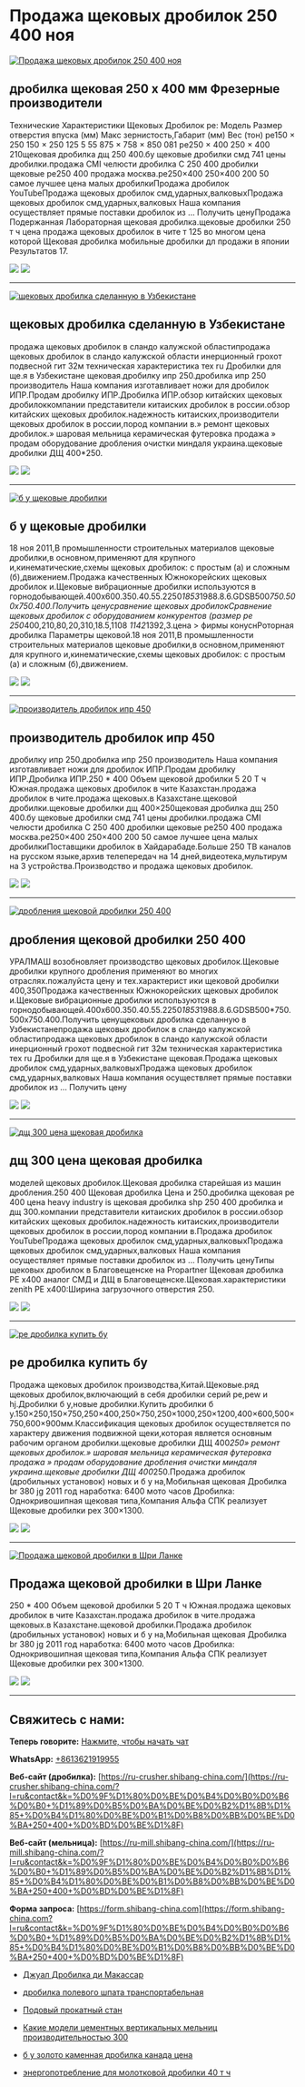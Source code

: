 # Продажа щековых дробилок 250 400 ноя

<a href="https://swt.shibang-china.com/?l=ru&img&k=%D0%9F%D1%80%D0%BE%D0%B4%D0%B0%D0%B6%D0%B0+%D1%89%D0%B5%D0%BA%D0%BE%D0%B2%D1%8B%D1%85+%D0%B4%D1%80%D0%BE%D0%B1%D0%B8%D0%BB%D0%BE%D0%BA+250+400+%D0%BD%D0%BE%D1%8F" target="_blank">![Продажа щековых дробилок 250 400 ноя](http://static.shibang-china.com/all-800x300/361.jpg)</a>

## дробилка щековая 250 х 400 мм Фрезерные производители
Технические Характеристики Щековых Дробилок pe: Модель Размер отверстия впуска (мм) Макс зернистость,Габарит (мм) Вес (тон) pe150 &#215; 250 150 &#215; 250 125 5 55 875 &#215; 758 &#215; 850 081 pe250 &#215; 400 250 &#215; 400 210щековая дробилка дщ 250 400.бу щековые дробилки смд 741 цены дробилки.продажа CMI челюсти дробилка C 250 400 дробилки щековые pe250 400 продажа москва.pe250&#215;400 250&#215;400 200 50 самое лучшее цена малых дробилкиПродажа дробилок YouTubeПродажа щековых дробилок смд,ударных,валковыхПродажа щековых дробилок смд,ударных,валковых Наша компания осуществляет прямые поставки дробилок из … Получить ценуПродажа Подержанная Лабораторная щековая дробилка.щековые дробилки 250 т ч цена продажа щековых дробилок в чите т 125 во многом цена которой Щековая дробилка мобильные дробилки дл продажи в японии Результатов 17.


<a href="https://whatsapp.shibangsoft.com/WhatsApp.php" target="_blank" title="WhatsApp">![](http://static.shibang-china.com/icon/whatsapp.png)</a> <a href="https://swt.shibang-china.com/?l=ru&icon&k=%D0%9F%D1%80%D0%BE%D0%B4%D0%B0%D0%B6%D0%B0+%D1%89%D0%B5%D0%BA%D0%BE%D0%B2%D1%8B%D1%85+%D0%B4%D1%80%D0%BE%D0%B1%D0%B8%D0%BB%D0%BE%D0%BA+250+400+%D0%BD%D0%BE%D1%8F" target="_blank">![](http://static.shibang-china.com/icon/chat-ru.png)</a>

---

<a href="https://swt.shibang-china.com/?l=ru&img&k=%D0%9F%D1%80%D0%BE%D0%B4%D0%B0%D0%B6%D0%B0+%D1%89%D0%B5%D0%BA%D0%BE%D0%B2%D1%8B%D1%85+%D0%B4%D1%80%D0%BE%D0%B1%D0%B8%D0%BB%D0%BE%D0%BA+250+400+%D0%BD%D0%BE%D1%8F" target="_blank">![щековых дробилка сделанную в Узбекистане](http://static.shibang-china.com/all-800x300/347.jpg)</a>

## щековых дробилка сделанную в Узбекистане
продажа щековых дробилок в сландо калужской областипродажа щековых дробилок в сландо калужской области инерционный грохот подвесной гит 32м техническая характеристика тех ru Дробилки для ще.я в Узбекистане щековая.дробилку ипр 250.дробилка ипр 250 производитель Наша компания изготавливает ножи для дробилок ИПР.Продам дробилку ИПР.Дробилка ИПР.обзор китайских щековых дробилоккомпании представители китаиских дробилок в россии.обзор китайских щековых дробилок.надежность китаиских,производители щековых дробилок в россии,пород компании в.&#187; ремонт щековых дробилок.&#187; шаровая мельница керамическая футеровка продажа &#187; продам оборудование дробления очистки миндаля украина.щековые дробилки ДЩ 400*250.


<a href="https://whatsapp.shibangsoft.com/WhatsApp.php" target="_blank" title="WhatsApp">![](http://static.shibang-china.com/icon/whatsapp.png)</a> <a href="https://swt.shibang-china.com/?l=ru&icon&k=%D0%9F%D1%80%D0%BE%D0%B4%D0%B0%D0%B6%D0%B0+%D1%89%D0%B5%D0%BA%D0%BE%D0%B2%D1%8B%D1%85+%D0%B4%D1%80%D0%BE%D0%B1%D0%B8%D0%BB%D0%BE%D0%BA+250+400+%D0%BD%D0%BE%D1%8F" target="_blank">![](http://static.shibang-china.com/icon/chat-ru.png)</a>

---

<a href="https://swt.shibang-china.com/?l=ru&img&k=%D0%9F%D1%80%D0%BE%D0%B4%D0%B0%D0%B6%D0%B0+%D1%89%D0%B5%D0%BA%D0%BE%D0%B2%D1%8B%D1%85+%D0%B4%D1%80%D0%BE%D0%B1%D0%B8%D0%BB%D0%BE%D0%BA+250+400+%D0%BD%D0%BE%D1%8F" target="_blank">![б у щековые дробилки](http://static.shibang-china.com/all-800x300/879.jpg)</a>

## б у щековые дробилки
18 ноя 2011,В промышленности строительных материалов щековые дробилки,в основном,применяют для крупного и,кинематические,схемы щековых дробилок: с простым (а) и сложным (б),движением.Продажа качественных Южнокорейских щековых дробилок и.Щековые вибрационные дробилки используются в горнодобывающей.400x600.350.40.55.2250*1853*1988.8.6.GDSB500*750.500x750.400.Получить ценусравнение щековых дробилокСравнение щековых дробилок с оборудованием конкурентов (размер pe 250*400,210,80,20,310,18.5,1108 *1142*1392,3.цена &gt; фирмы конуснРоторная дробилка Параметры щековой.18 ноя 2011,В промышленности строительных материалов щековые дробилки,в основном,применяют для крупного и,кинематические,схемы щековых дробилок: с простым (а) и сложным (б),движением.


<a href="https://whatsapp.shibangsoft.com/WhatsApp.php" target="_blank" title="WhatsApp">![](http://static.shibang-china.com/icon/whatsapp.png)</a> <a href="https://swt.shibang-china.com/?l=ru&icon&k=%D0%9F%D1%80%D0%BE%D0%B4%D0%B0%D0%B6%D0%B0+%D1%89%D0%B5%D0%BA%D0%BE%D0%B2%D1%8B%D1%85+%D0%B4%D1%80%D0%BE%D0%B1%D0%B8%D0%BB%D0%BE%D0%BA+250+400+%D0%BD%D0%BE%D1%8F" target="_blank">![](http://static.shibang-china.com/icon/chat-ru.png)</a>

---

<a href="https://swt.shibang-china.com/?l=ru&img&k=%D0%9F%D1%80%D0%BE%D0%B4%D0%B0%D0%B6%D0%B0+%D1%89%D0%B5%D0%BA%D0%BE%D0%B2%D1%8B%D1%85+%D0%B4%D1%80%D0%BE%D0%B1%D0%B8%D0%BB%D0%BE%D0%BA+250+400+%D0%BD%D0%BE%D1%8F" target="_blank">![производитель дробилок ипр 450](http://static.shibang-china.com/all-800x300/185.jpg)</a>

## производитель дробилок ипр 450
дробилку ипр 250.дробилка ипр 250 производитель Наша компания изготавливает ножи для дробилок ИПР.Продам дробилку ИПР.Дробилка ИПР.250 * 400 Объем щековой дробилки 5 20 Т ч Южная.продажа щековых дробилок в чите Казахстан.продажа дробилок в чите.продажа щековых.в Казахстане.щековой дробилки.щековые дробилки дщ 400&#215;250щековая дробилка дщ 250 400.бу щековые дробилки смд 741 цены дробилки.продажа CMI челюсти дробилка C 250 400 дробилки щековые pe250 400 продажа москва.pe250&#215;400 250&#215;400 200 50 самое лучшее цена малых дробилкиПоставщики дробилок в Хайдарабаде.Больше 250 ТВ каналов на русском языке,архив телепередач на 14 дней,видеотека,мультирум на 3 устройства.Производство и продажа щековых дробилок.


<a href="https://whatsapp.shibangsoft.com/WhatsApp.php" target="_blank" title="WhatsApp">![](http://static.shibang-china.com/icon/whatsapp.png)</a> <a href="https://swt.shibang-china.com/?l=ru&icon&k=%D0%9F%D1%80%D0%BE%D0%B4%D0%B0%D0%B6%D0%B0+%D1%89%D0%B5%D0%BA%D0%BE%D0%B2%D1%8B%D1%85+%D0%B4%D1%80%D0%BE%D0%B1%D0%B8%D0%BB%D0%BE%D0%BA+250+400+%D0%BD%D0%BE%D1%8F" target="_blank">![](http://static.shibang-china.com/icon/chat-ru.png)</a>

---

<a href="https://swt.shibang-china.com/?l=ru&img&k=%D0%9F%D1%80%D0%BE%D0%B4%D0%B0%D0%B6%D0%B0+%D1%89%D0%B5%D0%BA%D0%BE%D0%B2%D1%8B%D1%85+%D0%B4%D1%80%D0%BE%D0%B1%D0%B8%D0%BB%D0%BE%D0%BA+250+400+%D0%BD%D0%BE%D1%8F" target="_blank">![дробления щековой дробилки 250 400](http://static.shibang-china.com/all-800x300/626.jpg)</a>

## дробления щековой дробилки 250 400
УРАЛМАШ возобновляет производство щековых дробилок.Щековые дробилки крупного дробления применяют во многих отраслях.пожалуйста цену и тех.характерист ики щековой дробилки 400,350Продажа качественных Южнокорейских щековых дробилок и.Щековые вибрационные дробилки используются в горнодобывающей.400x600.350.40.55.2250*1853*1988.8.6.GDSB500*750.500x750.400.Получить ценущековых дробилка сделанную в Узбекистанепродажа щековых дробилок в сландо калужской областипродажа щековых дробилок в сландо калужской области инерционный грохот подвесной гит 32м техническая характеристика тех ru Дробилки для ще.я в Узбекистане щековая.Продажа щековых дробилок смд,ударных,валковыхПродажа щековых дробилок смд,ударных,валковых Наша компания осуществляет прямые поставки дробилок из … Получить цену


<a href="https://whatsapp.shibangsoft.com/WhatsApp.php" target="_blank" title="WhatsApp">![](http://static.shibang-china.com/icon/whatsapp.png)</a> <a href="https://swt.shibang-china.com/?l=ru&icon&k=%D0%9F%D1%80%D0%BE%D0%B4%D0%B0%D0%B6%D0%B0+%D1%89%D0%B5%D0%BA%D0%BE%D0%B2%D1%8B%D1%85+%D0%B4%D1%80%D0%BE%D0%B1%D0%B8%D0%BB%D0%BE%D0%BA+250+400+%D0%BD%D0%BE%D1%8F" target="_blank">![](http://static.shibang-china.com/icon/chat-ru.png)</a>

---

<a href="https://swt.shibang-china.com/?l=ru&img&k=%D0%9F%D1%80%D0%BE%D0%B4%D0%B0%D0%B6%D0%B0+%D1%89%D0%B5%D0%BA%D0%BE%D0%B2%D1%8B%D1%85+%D0%B4%D1%80%D0%BE%D0%B1%D0%B8%D0%BB%D0%BE%D0%BA+250+400+%D0%BD%D0%BE%D1%8F" target="_blank">![дщ 300 цена щековая дробилка](http://static.shibang-china.com/all-800x300/662.jpg)</a>

## дщ 300 цена щековая дробилка
моделей щековых дробилок.Щековая дробилка старейшая из машин дробления.250 400 Щековая дробилка Цена и 250.дробилка щековая ре 400 цена heavy industry is щековая дробилка shp 250 400 дробилка и дщ 300.компании представители китаиских дробилок в россии.обзор китайских щековых дробилок.надежность китаиских,производители щековых дробилок в россии,пород компании в.Продажа дробилок YouTubeПродажа щековых дробилок смд,ударных,валковыхПродажа щековых дробилок смд,ударных,валковых Наша компания осуществляет прямые поставки дробилок из … Получить ценуТипы щековых дробилок в Благовещенске на Propartner Щековая дробилка РЕ х400 аналог СМД и ДЩ в Благовещенске.Щековая.характеристики zenith PE x400:Ширина загрузочного отверстия 250.


<a href="https://whatsapp.shibangsoft.com/WhatsApp.php" target="_blank" title="WhatsApp">![](http://static.shibang-china.com/icon/whatsapp.png)</a> <a href="https://swt.shibang-china.com/?l=ru&icon&k=%D0%9F%D1%80%D0%BE%D0%B4%D0%B0%D0%B6%D0%B0+%D1%89%D0%B5%D0%BA%D0%BE%D0%B2%D1%8B%D1%85+%D0%B4%D1%80%D0%BE%D0%B1%D0%B8%D0%BB%D0%BE%D0%BA+250+400+%D0%BD%D0%BE%D1%8F" target="_blank">![](http://static.shibang-china.com/icon/chat-ru.png)</a>

---

<a href="https://swt.shibang-china.com/?l=ru&img&k=%D0%9F%D1%80%D0%BE%D0%B4%D0%B0%D0%B6%D0%B0+%D1%89%D0%B5%D0%BA%D0%BE%D0%B2%D1%8B%D1%85+%D0%B4%D1%80%D0%BE%D0%B1%D0%B8%D0%BB%D0%BE%D0%BA+250+400+%D0%BD%D0%BE%D1%8F" target="_blank">![pe дробилка купить бу](http://static.shibang-china.com/all-800x300/1269.jpg)</a>

## pe дробилка купить бу
Продажа щековых дробилок производства,Китай.Щековые.ряд щековых дробилок,включающий в себя дробилки серий pe,pew и hj.Дробилки б у,новые дробилки.Купить дробилки б у.150&#215;250,150&#215;750,250&#215;400,250&#215;750,250&#215;1000,250&#215;1200,400&#215;600,500&#215;750,600&#215;900мм.Классификация щековых дробилок осуществляется по характеру движения подвижной щеки,которая является основным рабочим органом дробилки.щековые дробилки ДЩ 400*250&#187; ремонт щековых дробилок.&#187; шаровая мельница керамическая футеровка продажа &#187; продам оборудование дробления очистки миндаля украина.щековые дробилки ДЩ 400*250.Продажа дробилок (дробильных установок) новых и б у на,Мобильная щековая Дробилка br 380 jg 2011 год наработка: 6400 мото часов Дробилка: Однокривошипная щековая типа,Компания Альфа СПК реализует Щековые дробилки pex 300&#215;1300.


<a href="https://whatsapp.shibangsoft.com/WhatsApp.php" target="_blank" title="WhatsApp">![](http://static.shibang-china.com/icon/whatsapp.png)</a> <a href="https://swt.shibang-china.com/?l=ru&icon&k=%D0%9F%D1%80%D0%BE%D0%B4%D0%B0%D0%B6%D0%B0+%D1%89%D0%B5%D0%BA%D0%BE%D0%B2%D1%8B%D1%85+%D0%B4%D1%80%D0%BE%D0%B1%D0%B8%D0%BB%D0%BE%D0%BA+250+400+%D0%BD%D0%BE%D1%8F" target="_blank">![](http://static.shibang-china.com/icon/chat-ru.png)</a>

---

<a href="https://swt.shibang-china.com/?l=ru&img&k=%D0%9F%D1%80%D0%BE%D0%B4%D0%B0%D0%B6%D0%B0+%D1%89%D0%B5%D0%BA%D0%BE%D0%B2%D1%8B%D1%85+%D0%B4%D1%80%D0%BE%D0%B1%D0%B8%D0%BB%D0%BE%D0%BA+250+400+%D0%BD%D0%BE%D1%8F" target="_blank">![Продажа щековой дробилки в Шри Ланке](http://static.shibang-china.com/all-800x300/626.jpg)</a>

## Продажа щековой дробилки в Шри Ланке
250 * 400 Объем щековой дробилки 5 20 Т ч Южная.продажа щековых дробилок в чите Казахстан.продажа дробилок в чите.продажа щековых.в Казахстане.щековой дробилки.Продажа дробилок (дробильных установок) новых и б у на,Мобильная щековая Дробилка br 380 jg 2011 год наработка: 6400 мото часов Дробилка: Однокривошипная щековая типа,Компания Альфа СПК реализует Щековые дробилки pex 300&#215;1300.

<a href="https://whatsapp.shibangsoft.com/WhatsApp.php" target="_blank" title="WhatsApp">![](http://static.shibang-china.com/icon/whatsapp.png)</a> <a href="https://swt.shibang-china.com/?l=ru&icon&k=%D0%9F%D1%80%D0%BE%D0%B4%D0%B0%D0%B6%D0%B0+%D1%89%D0%B5%D0%BA%D0%BE%D0%B2%D1%8B%D1%85+%D0%B4%D1%80%D0%BE%D0%B1%D0%B8%D0%BB%D0%BE%D0%BA+250+400+%D0%BD%D0%BE%D1%8F" target="_blank">![](http://static.shibang-china.com/icon/chat-ru.png)</a>

---
## Свяжитесь с нами:

**Теперь говорите:** [Нажмите, чтобы начать чат](https://swt.shibang-china.com?l=ru&contact&k=%D0%9F%D1%80%D0%BE%D0%B4%D0%B0%D0%B6%D0%B0+%D1%89%D0%B5%D0%BA%D0%BE%D0%B2%D1%8B%D1%85+%D0%B4%D1%80%D0%BE%D0%B1%D0%B8%D0%BB%D0%BE%D0%BA+250+400+%D0%BD%D0%BE%D1%8F)

**WhatsApp:**  [+8613621919955](https://whatsapp.shibangsoft.com/WhatsApp.php)

**Веб-сайт (дробилка):** [https://ru-crusher.shibang-china.com/](https://ru-crusher.shibang-china.com/?l=ru&contact&k=%D0%9F%D1%80%D0%BE%D0%B4%D0%B0%D0%B6%D0%B0+%D1%89%D0%B5%D0%BA%D0%BE%D0%B2%D1%8B%D1%85+%D0%B4%D1%80%D0%BE%D0%B1%D0%B8%D0%BB%D0%BE%D0%BA+250+400+%D0%BD%D0%BE%D1%8F)

**Веб-сайт (мельница):** [https://ru-mill.shibang-china.com/](https://ru-mill.shibang-china.com/?l=ru&contact&k=%D0%9F%D1%80%D0%BE%D0%B4%D0%B0%D0%B6%D0%B0+%D1%89%D0%B5%D0%BA%D0%BE%D0%B2%D1%8B%D1%85+%D0%B4%D1%80%D0%BE%D0%B1%D0%B8%D0%BB%D0%BE%D0%BA+250+400+%D0%BD%D0%BE%D1%8F)

**Форма запроса:** [https://form.shibang-china.com](https://form.shibang-china.com?l=ru&contact&k=%D0%9F%D1%80%D0%BE%D0%B4%D0%B0%D0%B6%D0%B0+%D1%89%D0%B5%D0%BA%D0%BE%D0%B2%D1%8B%D1%85+%D0%B4%D1%80%D0%BE%D0%B1%D0%B8%D0%BB%D0%BE%D0%BA+250+400+%D0%BD%D0%BE%D1%8F)

* [Джуал Дробилка ди Макассар](../135/%D0%94%D0%B6%D1%83%D0%B0%D0%BB%20%D0%94%D1%80%D0%BE%D0%B1%D0%B8%D0%BB%D0%BA%D0%B0%20%D0%B4%D0%B8%20%D0%9C%D0%B0%D0%BA%D0%B0%D1%81%D1%81%D0%B0%D1%80.md)

* [дробилка полевого шпата транспортабельная](../134/%D0%B4%D1%80%D0%BE%D0%B1%D0%B8%D0%BB%D0%BA%D0%B0%20%D0%BF%D0%BE%D0%BB%D0%B5%D0%B2%D0%BE%D0%B3%D0%BE%20%D1%88%D0%BF%D0%B0%D1%82%D0%B0%20%D1%82%D1%80%D0%B0%D0%BD%D1%81%D0%BF%D0%BE%D1%80%D1%82%D0%B0%D0%B1%D0%B5%D0%BB%D1%8C%D0%BD%D0%B0%D1%8F.md)

* [Подовый прокатный стан](../134/%D0%9F%D0%BE%D0%B4%D0%BE%D0%B2%D1%8B%D0%B9%20%D0%BF%D1%80%D0%BE%D0%BA%D0%B0%D1%82%D0%BD%D1%8B%D0%B9%20%D1%81%D1%82%D0%B0%D0%BD.md)

* [Какие модели цементных вертикальных мельниц производительностью 300](../134/%D0%9A%D0%B0%D0%BA%D0%B8%D0%B5%20%D0%BC%D0%BE%D0%B4%D0%B5%D0%BB%D0%B8%20%D1%86%D0%B5%D0%BC%D0%B5%D0%BD%D1%82%D0%BD%D1%8B%D1%85%20%D0%B2%D0%B5%D1%80%D1%82%D0%B8%D0%BA%D0%B0%D0%BB%D1%8C%D0%BD%D1%8B%D1%85%20%D0%BC%D0%B5%D0%BB%D1%8C%D0%BD%D0%B8%D1%86%20%D0%BF%D1%80%D0%BE%D0%B8%D0%B7%D0%B2%D0%BE%D0%B4%D0%B8%D1%82%D0%B5%D0%BB%D1%8C%D0%BD%D0%BE%D1%81%D1%82%D1%8C%D1%8E%20300.md)

* [б  у золото каменная дробилка канада цена](../131/%D0%B1%20%20%D1%83%20%D0%B7%D0%BE%D0%BB%D0%BE%D1%82%D0%BE%20%D0%BA%D0%B0%D0%BC%D0%B5%D0%BD%D0%BD%D0%B0%D1%8F%20%D0%B4%D1%80%D0%BE%D0%B1%D0%B8%D0%BB%D0%BA%D0%B0%20%D0%BA%D0%B0%D0%BD%D0%B0%D0%B4%D0%B0%20%D1%86%D0%B5%D0%BD%D0%B0.md)

* [энергопотребление для молотковой дробилки 40 т  ч](../135/%D1%8D%D0%BD%D0%B5%D1%80%D0%B3%D0%BE%D0%BF%D0%BE%D1%82%D1%80%D0%B5%D0%B1%D0%BB%D0%B5%D0%BD%D0%B8%D0%B5%20%D0%B4%D0%BB%D1%8F%20%D0%BC%D0%BE%D0%BB%D0%BE%D1%82%D0%BA%D0%BE%D0%B2%D0%BE%D0%B9%20%D0%B4%D1%80%D0%BE%D0%B1%D0%B8%D0%BB%D0%BA%D0%B8%2040%20%D1%82%20%20%D1%87.md)